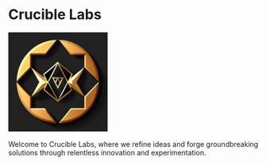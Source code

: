 # Crucible Labs

<img src="./assets/logo.png" alt="Crucible Labs Logo" width="200" height="200">

Welcome to Crucible Labs, where we refine ideas and forge groundbreaking solutions through relentless innovation and experimentation.
